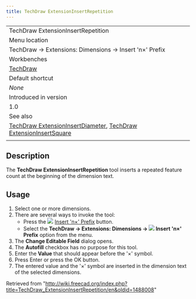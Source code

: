 ```yaml
---
title: TechDraw ExtensionInsertRepetition
---
```


|                                                                                                                                                                                                              |
| ------------------------------------------------------------------------------------------------------------------------------------------------------------------------------------------------------------ |
| TechDraw ExtensionInsertRepetition                                                                                                                                                                           |
| Menu location                                                                                                                                                                                                |
| TechDraw → Extensions: Dimensions → Insert 'n×' Prefix                                                                                                                                                       |
| Workbenches                                                                                                                                                                                                  |
| [TechDraw](/TechDraw_Workbench "TechDraw Workbench")                                                                                                                                                         |
| Default shortcut                                                                                                                                                                                             |
| _None_                                                                                                                                                                                                       |
| Introduced in version                                                                                                                                                                                        |
| 1.0                                                                                                                                                                                                          |
| See also                                                                                                                                                                                                     |
| [TechDraw ExtensionInsertDiameter](/TechDraw_ExtensionInsertDiameter "TechDraw ExtensionInsertDiameter"), [TechDraw ExtensionInsertSquare](/TechDraw_ExtensionInsertSquare "TechDraw ExtensionInsertSquare") |
|                                                                                                                                                                                                              |

## Description

The **TechDraw ExtensionInsertRepetition** tool inserts a repeated feature count at the beginning of the dimension text.

## Usage

1. Select one or more dimensions.
2. There are several ways to invoke the tool:
   - Press the ![](/images/TechDraw_ExtensionInsertRepetition.svg) [Insert 'n×' Prefix](/TechDraw_ExtensionInsertRepetition "TechDraw ExtensionInsertRepetition") button.
   - Select the **TechDraw → Extensions: Dimensions → ![](/images/TechDraw_ExtensionInsertRepetition.svg) Insert 'n×' Prefix** option from the menu.
3. The **Change Editable Field** dialog opens.
4. The **Autofill** checkbox has no purpose for this tool.
5. Enter the **Value** that should appear before the '×' symbol.
6. Press Enter or press the OK button.
7. The entered value and the '×' symbol are inserted in the dimension text of the selected dimensions.

Retrieved from "<http://wiki.freecad.org/index.php?title=TechDraw_ExtensionInsertRepetition/en&oldid=1488008>"
